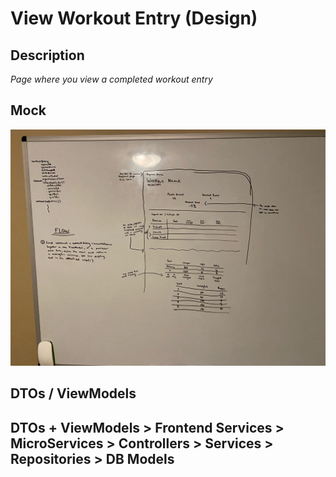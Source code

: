 # View Workout Entry (Design)

## Description

_Page where you view a completed workout entry_

## Mock

<img src="../assets/workout-entry-view-01.jpeg"></img>

## DTOs / ViewModels

## DTOs + ViewModels > Frontend Services > MicroServices > Controllers > Services > Repositories > DB Models
